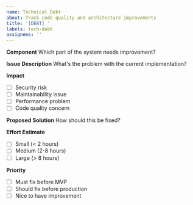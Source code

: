 ```yaml
---
name: Technical Debt
about: Track code quality and architecture improvements
title: '[DEBT] '
labels: tech-debt
assignees: ''
---
```


**Component**
Which part of the system needs improvement?

**Issue Description**
What's the problem with the current implementation?

**Impact**
- [ ] Security risk
- [ ] Maintainability issue
- [ ] Performance problem
- [ ] Code quality concern

**Proposed Solution**
How should this be fixed?

**Effort Estimate**
- [ ] Small (< 2 hours)
- [ ] Medium (2-8 hours)
- [ ] Large (> 8 hours)

**Priority**
- [ ] Must fix before MVP
- [ ] Should fix before production
- [ ] Nice to have improvement
